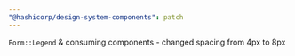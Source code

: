 ```yaml
---
"@hashicorp/design-system-components": patch
---
```


`Form::Legend` & consuming components - changed spacing from 4px to 8px
